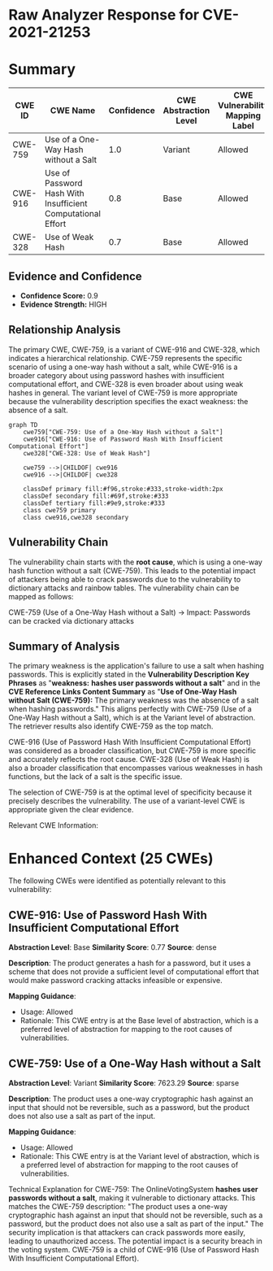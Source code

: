 # Raw Analyzer Response for CVE-2021-21253

# Summary
| CWE ID | CWE Name | Confidence | CWE Abstraction Level | CWE Vulnerability Mapping Label | CWE-Vulnerability Mapping Notes |
|---|---|---|---|---|---|
| CWE-759 | Use of a One-Way Hash without a Salt | 1.0 | Variant | Allowed | Primary CWE |
| CWE-916 | Use of Password Hash With Insufficient Computational Effort | 0.8 | Base | Allowed | Secondary Candidate |
| CWE-328 | Use of Weak Hash | 0.7 | Base | Allowed | Secondary Candidate |

## Evidence and Confidence

*   **Confidence Score:** 0.9
*   **Evidence Strength:** HIGH

## Relationship Analysis
The primary CWE, CWE-759, is a variant of CWE-916 and CWE-328, which indicates a hierarchical relationship. CWE-759 represents the specific scenario of using a one-way hash without a salt, while CWE-916 is a broader category about using password hashes with insufficient computational effort, and CWE-328 is even broader about using weak hashes in general. The variant level of CWE-759 is more appropriate because the vulnerability description specifies the exact weakness: the absence of a salt.

```mermaid
graph TD
    cwe759["CWE-759: Use of a One-Way Hash without a Salt"]
    cwe916["CWE-916: Use of Password Hash With Insufficient Computational Effort"]
    cwe328["CWE-328: Use of Weak Hash"]
    
    cwe759 -->|CHILDOF| cwe916
    cwe916 -->|CHILDOF| cwe328
    
    classDef primary fill:#f96,stroke:#333,stroke-width:2px
    classDef secondary fill:#69f,stroke:#333
    classDef tertiary fill:#9e9,stroke:#333
    class cwe759 primary
    class cwe916,cwe328 secondary
```

## Vulnerability Chain
The vulnerability chain starts with the **root cause**, which is using a one-way hash function without a salt (CWE-759). This leads to the potential impact of attackers being able to crack passwords due to the vulnerability to dictionary attacks and rainbow tables. The vulnerability chain can be mapped as follows:

CWE-759 (Use of a One-Way Hash without a Salt) -> Impact: Passwords can be cracked via dictionary attacks

## Summary of Analysis
The primary weakness is the application's failure to use a salt when hashing passwords. This is explicitly stated in the **Vulnerability Description Key Phrases** as "**weakness:** **hashes user passwords without a salt**" and in the **CVE Reference Links Content Summary** as "**Use of One-Way Hash without Salt (CWE-759):** The primary weakness was the absence of a salt when hashing passwords." This aligns perfectly with CWE-759 (Use of a One-Way Hash without a Salt), which is at the Variant level of abstraction. The retriever results also identify CWE-759 as the top match.

CWE-916 (Use of Password Hash With Insufficient Computational Effort) was considered as a broader classification, but CWE-759 is more specific and accurately reflects the root cause. CWE-328 (Use of Weak Hash) is also a broader classification that encompasses various weaknesses in hash functions, but the lack of a salt is the specific issue.

The selection of CWE-759 is at the optimal level of specificity because it precisely describes the vulnerability. The use of a variant-level CWE is appropriate given the clear evidence.

Relevant CWE Information:

# Enhanced Context (25 CWEs)
The following CWEs were identified as potentially relevant to this vulnerability:

## CWE-916: Use of Password Hash With Insufficient Computational Effort
**Abstraction Level**: Base
**Similarity Score**: 0.77
**Source**: dense

**Description**:
The product generates a hash for a password, but it uses a scheme that does not provide a sufficient level of computational effort that would make password cracking attacks infeasible or expensive.

**Mapping Guidance**:
- Usage: Allowed
- Rationale: This CWE entry is at the Base level of abstraction, which is a preferred level of abstraction for mapping to the root causes of vulnerabilities.

## CWE-759: Use of a One-Way Hash without a Salt
**Abstraction Level**: Variant
**Similarity Score**: 7623.29
**Source**: sparse

**Description**:
The product uses a one-way cryptographic hash against an input that should not be reversible, such as a password, but the product does not also use a salt as part of the input.

**Mapping Guidance**:
- Usage: Allowed
- Rationale: This CWE entry is at the Variant level of abstraction, which is a preferred level of abstraction for mapping to the root causes of vulnerabilities.

Technical Explanation for CWE-759:
The OnlineVotingSystem **hashes user passwords without a salt**, making it vulnerable to dictionary attacks. This matches the CWE-759 description: "The product uses a one-way cryptographic hash against an input that should not be reversible, such as a password, but the product does not also use a salt as part of the input." The security implication is that attackers can crack passwords more easily, leading to unauthorized access. The potential impact is a security breach in the voting system. CWE-759 is a child of CWE-916 (Use of Password Hash With Insufficient Computational Effort).